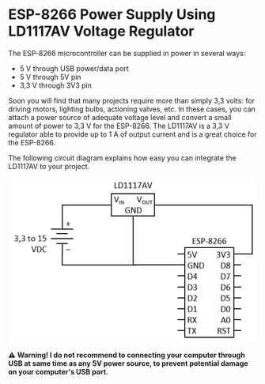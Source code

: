 # ESP-8266 Power Supply Using LD1117AV Voltage Regulator

The ESP-8266 microcontroller can be supplied in power in several ways:

* 5 V through USB power/data port
* 5 V through 5V pin
* 3,3 V through 3V3 pin

Soon you will find that many projects require more than simply 3,3 volts: for driving motors, lighting bulbs, actioning valves, etc. In these cases, you can attach a power source of adequate voltage level and convert a small amount of power to 3,3 V for the ESP-8266. The LD1117AV is a 3,3 V regulator able to provide up to 1 A of output current and is a great choice for the ESP-8266.

The following circuit diagram explains how easy you can integrate the LD1117AV to your project.

![circuit](circuit.png)

⚠ **Warning! I do not recommend to connecting your computer through USB at same time as any 5V power source, to prevent potential damage on your computer's USB port.**
